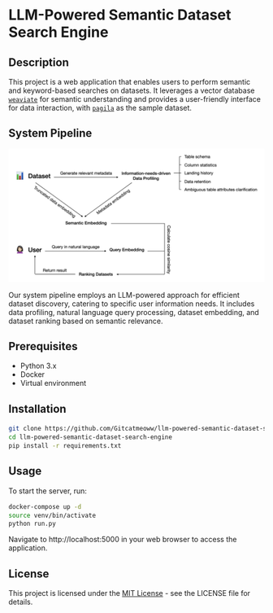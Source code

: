 # LLM-Powered Semantic Dataset Search Engine

## Description

This project is a web application that enables users to perform semantic and keyword-based searches on datasets. It leverages a vector database [`weaviate`](https://weaviate.io/) for semantic understanding and provides a user-friendly interface for data interaction, with [`pagila`](https://github.com/devrimgunduz/pagila) as the sample dataset.

## System Pipeline

![Alt text](system_pipeline.png)

Our system pipeline employs an LLM-powered approach for efficient dataset discovery, catering to specific user information needs. It includes data profiling, natural language query processing, dataset embedding, and dataset ranking based on semantic relevance.

## Prerequisites

- Python 3.x
- Docker
- Virtual environment

## Installation

```bash
git clone https://github.com/Gitcatmeoww/llm-powered-semantic-dataset-search-engine.git
cd llm-powered-semantic-dataset-search-engine
pip install -r requirements.txt
```

## Usage

To start the server, run:

```bash
docker-compose up -d
source venv/bin/activate
python run.py
```

Navigate to http://localhost:5000 in your web browser to access the application.

## License

This project is licensed under the [MIT License](LICENSE) - see the LICENSE file for details.
